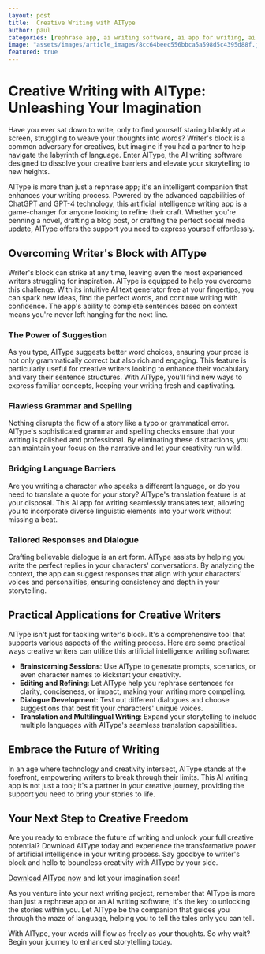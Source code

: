 ```yaml
---
layout: post
title:  Creative Writing with AIType
author: paul
categories: [rephrase app, ai writing software, ai app for writing, ai text generator free, artificial intelligence writing app, artificial intelligence writing software, ai writing app]
image: "assets/images/article_images/8cc64beec556bbca5a598d5c4395d88f.jpg"
featured: true
---
```


# Creative Writing with AIType: Unleashing Your Imagination

Have you ever sat down to write, only to find yourself staring blankly at a screen, struggling to weave your thoughts into words? Writer's block is a common adversary for creatives, but imagine if you had a partner to help navigate the labyrinth of language. Enter AIType, the AI writing software designed to dissolve your creative barriers and elevate your storytelling to new heights.

AIType is more than just a rephrase app; it's an intelligent companion that enhances your writing process. Powered by the advanced capabilities of ChatGPT and GPT-4 technology, this artificial intelligence writing app is a game-changer for anyone looking to refine their craft. Whether you're penning a novel, drafting a blog post, or crafting the perfect social media update, AIType offers the support you need to express yourself effortlessly.

## Overcoming Writer's Block with AIType

Writer's block can strike at any time, leaving even the most experienced writers struggling for inspiration. AIType is equipped to help you overcome this challenge. With its intuitive AI text generator free at your fingertips, you can spark new ideas, find the perfect words, and continue writing with confidence. The app's ability to complete sentences based on context means you're never left hanging for the next line.

### The Power of Suggestion

As you type, AIType suggests better word choices, ensuring your prose is not only grammatically correct but also rich and engaging. This feature is particularly useful for creative writers looking to enhance their vocabulary and vary their sentence structures. With AIType, you'll find new ways to express familiar concepts, keeping your writing fresh and captivating.

### Flawless Grammar and Spelling

Nothing disrupts the flow of a story like a typo or grammatical error. AIType's sophisticated grammar and spelling checks ensure that your writing is polished and professional. By eliminating these distractions, you can maintain your focus on the narrative and let your creativity run wild.

### Bridging Language Barriers

Are you writing a character who speaks a different language, or do you need to translate a quote for your story? AIType's translation feature is at your disposal. This AI app for writing seamlessly translates text, allowing you to incorporate diverse linguistic elements into your work without missing a beat.

### Tailored Responses and Dialogue

Crafting believable dialogue is an art form. AIType assists by helping you write the perfect replies in your characters' conversations. By analyzing the context, the app can suggest responses that align with your characters' voices and personalities, ensuring consistency and depth in your storytelling.

## Practical Applications for Creative Writers

AIType isn't just for tackling writer's block. It's a comprehensive tool that supports various aspects of the writing process. Here are some practical ways creative writers can utilize this artificial intelligence writing software:

- **Brainstorming Sessions**: Use AIType to generate prompts, scenarios, or even character names to kickstart your creativity.
- **Editing and Refining**: Let AIType help you rephrase sentences for clarity, conciseness, or impact, making your writing more compelling.
- **Dialogue Development**: Test out different dialogues and choose suggestions that best fit your characters' unique voices.
- **Translation and Multilingual Writing**: Expand your storytelling to include multiple languages with AIType's seamless translation capabilities.

## Embrace the Future of Writing

In an age where technology and creativity intersect, AIType stands at the forefront, empowering writers to break through their limits. This AI writing app is not just a tool; it's a partner in your creative journey, providing the support you need to bring your stories to life.

## Your Next Step to Creative Freedom

Are you ready to embrace the future of writing and unlock your full creative potential? Download AIType today and experience the transformative power of artificial intelligence in your writing process. Say goodbye to writer's block and hello to boundless creativity with AIType by your side.

[Download AIType now](https://apps.apple.com/us/app/aitype-grammar-check-keyboard/id6469163944) and let your imagination soar!

As you venture into your next writing project, remember that AIType is more than just a rephrase app or an AI writing software; it's the key to unlocking the stories within you. Let AIType be the companion that guides you through the maze of language, helping you to tell the tales only you can tell.

With AIType, your words will flow as freely as your thoughts. So why wait? Begin your journey to enhanced storytelling today.